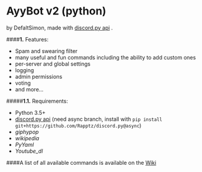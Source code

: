 # AyyBot v2 (python)
by DefaltSimon, made with [discord.py api](https://github.com/Rapptz/discord.py) .

####**1.** Features:
- Spam and swearing filter
- many useful and fun commands including the ability to add custom ones
- per-server and global settings
- logging
- admin permissions
- voting
- and more...

#####**1.1.** Requirements:
- Python 3.5+
- [discord.py api](https://github.com/Rapptz/discord.py) (need async branch, install with ```pip install git+https://github.com/Rapptz/discord.py@async```)
- *giphypop* 
- *wikipedia*
- *PyYaml*
- *Youtube_dl*

####A list of all available commands is available on the [Wiki](https://github.com/DefaltSimon/AyyBot/wiki/Commands-list)

